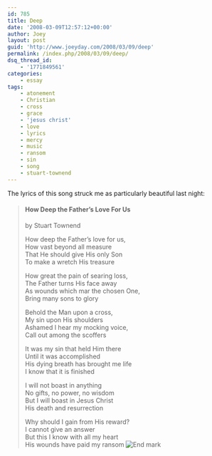 ```yaml
---
id: 785
title: Deep
date: '2008-03-09T12:57:12+00:00'
author: Joey
layout: post
guid: 'http://www.joeyday.com/2008/03/09/deep'
permalink: /index.php/2008/03/09/deep/
dsq_thread_id:
    - '1771849561'
categories:
    - essay
tags:
    - atonement
    - Christian
    - cross
    - grace
    - 'jesus christ'
    - love
    - lyrics
    - mercy
    - music
    - ransom
    - sin
    - song
    - stuart-townend
---
```


The lyrics of this song struck me as particularly beautiful last night:

> #### How Deep the Father’s Love For Us
> 
> by Stuart Townend
> 
> How deep the Father’s love for us,  
> How vast beyond all measure  
> That He should give His only Son  
> To make a wretch His treasure
> 
> How great the pain of searing loss,  
> The Father turns His face away  
> As wounds which mar the chosen One,  
> Bring many sons to glory
> 
> Behold the Man upon a cross,  
> My sin upon His shoulders  
> Ashamed I hear my mocking voice,  
> Call out among the scoffers
> 
> It was my sin that held Him there  
> Until it was accomplished  
> His dying breath has brought me life  
> I know that it is finished
> 
> I will not boast in anything  
> No gifts, no power, no wisdom  
> But I will boast in Jesus Christ  
> His death and resurrection
> 
> Why should I gain from His reward?  
> I cannot give an answer  
> But this I know with all my heart  
> His wounds have paid my ransom ![End mark](http://joeyday.com/wp-content/uploads/2009/08/endmark.png "End mark")